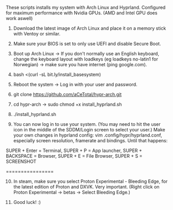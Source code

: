 These scripts installs my system with Arch Linux and Hyprland. Configured for maximum performance with Nvidia GPUs. (AMD and Intel GPU does work aswell)

1. Download the latest image of Arch Linux and place it on a memory stick with Ventoy or similar.

2. Make sure your BIOS is set to only use UEFI and disable Secure Boot.

3. Boot up Arch Linux -> If you don't normally use an English keyboard, change the keyboard layout with loadkeys (eg loadkeys no-latin1 for Norwegian) -> make sure you have internet (ping google.com).

4. bash <(curl -sL bit.ly/install_basesystem)

5. Reboot the system -> Log in with your user and password.

6. git clone https://github.com/aCeTotal/hypr-arch.git

7. cd hypr-arch -> sudo chmod +x install_hyprland.sh

8. ./install_hyprland.sh

9. You can now log in to use your system. (You may need to hit the user icon in the middle of the SDDM/Login screen to select your user.) Make your own changes in hyprland config: vim .config/hypr/hyprland.conf, especially screen resolution, framerate and bindings. Until that happens:

SUPER + Enter = Terminal, 
SUPER + P = App launcher, 
SUPER + BACKSPACE = Browser, 
SUPER + E = File Browser, 
SUPER + S = SCREENSHOT

================

10. In steam, make sure you select Proton Experimental - Bleeding Edge, for the latest edition of Proton and DXVK. Very important. (Right click on Proton Experimental -> betas -> Select Bleeding Edge.)

11. Good luck! :)
